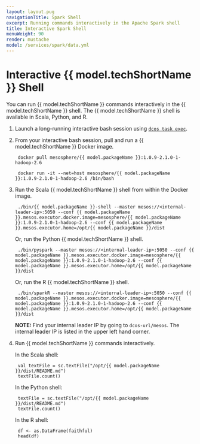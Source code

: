 ```yaml
---
layout: layout.pug
navigationTitle: Spark Shell
excerpt: Running commands interactively in the Apache Spark shell 
title: Interactive Spark Shell
menuWeight: 90
render: mustache
model: /services/spark/data.yml
---
```


# Interactive {{ model.techShortName }} Shell

You can run {{ model.techShortName }} commands interactively in the {{ model.techShortName }} shell. The {{ model.techShortName }} shell is available in Scala, Python, and R.

1. Launch a long-running interactive bash session using [`dcos task exec`](/latest//cli/command-reference/dcos-task/dcos-task-exec/).

1. From your interactive bash session, pull and run a {{ model.techShortName }} Docker image.

        docker pull mesosphere/{{ model.packageName }}:1.0.9-2.1.0-1-hadoop-2.6

        docker run -it --net=host mesosphere/{{ model.packageName }}:1.0.9-2.1.0-1-hadoop-2.6 /bin/bash

1. Run the Scala {{ model.techShortName }} shell from within the Docker image.

        ./bin/{{ model.packageName }}-shell --master mesos://<internal-leader-ip>:5050 --conf {{ model.packageName }}.mesos.executor.docker.image=mesosphere/{{ model.packageName }}:1.0.9-2.1.0-1-hadoop-2.6 --conf {{ model.packageName }}.mesos.executor.home=/opt/{{ model.packageName }}/dist

    Or, run the Python {{ model.techShortName }} shell.

        ./bin/pyspark --master mesos://<internal-leader-ip>:5050 --conf {{ model.packageName }}.mesos.executor.docker.image=mesosphere/{{ model.packageName }}:1.0.9-2.1.0-1-hadoop-2.6 --conf {{ model.packageName }}.mesos.executor.home=/opt/{{ model.packageName }}/dist

    Or, run the R {{ model.techShortName }} shell.

        ./bin/sparkR --master mesos://<internal-leader-ip>:5050 --conf {{ model.packageName }}.mesos.executor.docker.image=mesosphere/{{ model.packageName }}:1.0.9-2.1.0-1-hadoop-2.6 --conf {{ model.packageName }}.mesos.executor.home=/opt/{{ model.packageName }}/dist

    <p class="message--note"><strong>NOTE: </strong>Find your internal leader IP by going to <code>dcos-url/mesos</code>. The internal leader IP is listed in the upper left hand corner.</p>

1. Run {{ model.techShortName }} commands interactively.

    In the Scala shell:

        val textFile = sc.textFile("/opt/{{ model.packageName }}/dist/README.md")
        textFile.count()

    In the Python shell:

        textFile = sc.textFile("/opt/{{ model.packageName }}/dist/README.md")
        textFile.count()

    In the R shell:

        df <- as.DataFrame(faithful)
        head(df)
